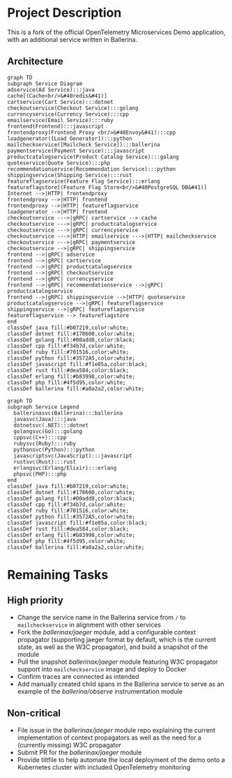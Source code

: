 # Project Description
This is a fork of the official OpenTelemetry Microservices Demo application, with an additional service written in Ballerina.

## Architecture

```mermaid
graph TD
subgraph Service Diagram
adservice(Ad Service):::java
cache[(Cache<br/>&#40redis&#41)]
cartservice(Cart Service):::dotnet
checkoutservice(Checkout Service):::golang
currencyservice(Currency Service):::cpp
emailservice(Email Service):::ruby
frontend(Frontend):::javascript
frontendproxy(Frontend Proxy <br/>&#40Envoy&#41):::cpp
loadgenerator([Load Generator]):::python
mailcheckservice([Mailcheck Service]):::ballerina
paymentservice(Payment Service):::javascript
productcatalogservice(Product Catalog Service):::golang
quoteservice(Quote Service):::php
recommendationservice(Recommendation Service):::python
shippingservice(Shipping Service):::rust
featureflagservice(Feature Flag Service):::erlang
featureflagstore[(Feature Flag Store<br/>&#40PostgreSQL DB&#41)]
Internet -->|HTTP| frontendproxy
frontendproxy -->|HTTP| frontend
frontendproxy -->|HTTP| featureflagservice
loadgenerator -->|HTTP| frontend
checkoutservice --->|gRPC| cartservice --> cache
checkoutservice --->|gRPC| productcatalogservice
checkoutservice --->|gRPC| currencyservice
checkoutservice --->|HTTP| emailservice --->|HTTP| mailcheckservice
checkoutservice --->|gRPC| paymentservice
checkoutservice -->|gRPC| shippingservice
frontend -->|gRPC| adservice
frontend -->|gRPC| cartservice
frontend -->|gRPC| productcatalogservice
frontend -->|gRPC| checkoutservice
frontend -->|gRPC| currencyservice
frontend -->|gRPC| recommendationservice -->|gRPC| productcatalogservice
frontend -->|gRPC| shippingservice -->|HTTP| quoteservice
productcatalogservice -->|gRPC| featureflagservice
shippingservice -->|gRPC| featureflagservice
featureflagservice --> featureflagstore
end
classDef java fill:#b07219,color:white;
classDef dotnet fill:#178600,color:white;
classDef golang fill:#00add8,color:black;
classDef cpp fill:#f34b7d,color:white;
classDef ruby fill:#701516,color:white;
classDef python fill:#3572A5,color:white;
classDef javascript fill:#f1e05a,color:black;
classDef rust fill:#dea584,color:black;
classDef erlang fill:#b83998,color:white;
classDef php fill:#4f5d95,color:white;
classDef ballerina fill:#a0a2a2,color:white;
```

```mermaid
graph TD
subgraph Service Legend
  ballerinasvc(Ballerina):::ballerina
  javasvc(Java):::java
  dotnetsvc(.NET):::dotnet
  golangsvc(Go):::golang
  cppsvc(C++):::cpp
  rubysvc(Ruby):::ruby
  pythonsvc(Python):::python
  javascriptsvc(JavaScript):::javascript
  rustsvc(Rust):::rust
  erlangsvc(Erlang/Elixir):::erlang
  phpsvc(PHP):::php
end
classDef java fill:#b07219,color:white;
classDef dotnet fill:#178600,color:white;
classDef golang fill:#00add8,color:black;
classDef cpp fill:#f34b7d,color:white;
classDef ruby fill:#701516,color:white;
classDef python fill:#3572A5,color:white;
classDef javascript fill:#f1e05a,color:black;
classDef rust fill:#dea584,color:black;
classDef erlang fill:#b83998,color:white;
classDef php fill:#4f5d95,color:white;
classDef ballerina fill:#a0a2a2,color:white;
```

# Remaining Tasks
## High priority
- Change the service name in the Ballerina service from `/` to `mailcheckservice` in alignment with other services
- Fork the *ballerinax/jaeger* module, add a configurable context propagator (supporting jaeger format by default, which is the current state, as well as the W3C propagator), and build a snapshot of the module
- Pull the snapshot *ballerinax/jaeger* module featuring W3C propagator support into `mailcheckservice` image and deploy to Docker
- Confirm traces are connected as intended
- Add manually created child spans in the Ballerina service to serve as an example of the *ballerina/observe* instrumentation module

## Non-critical
- File issue in the *ballerinax/jaeger* module repo explaining the current implementation of context propagators as well as the need for a (currently missing) W3C propagator
- Submit PR for the *ballerinax/jaeger* module 
- Provide tiltfile to help automate the local deployment of the demo onto a Kubernetes cluster with included OpenTelemetry monitoring